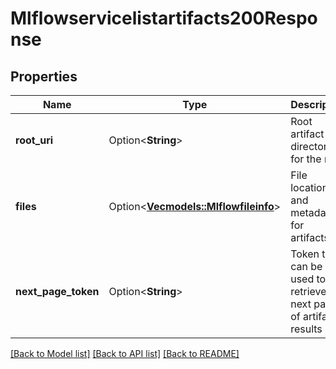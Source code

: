 # Mlflowservicelistartifacts200Response

## Properties

Name | Type | Description | Notes
------------ | ------------- | ------------- | -------------
**root_uri** | Option<**String**> | Root artifact directory for the run. | [optional]
**files** | Option<[**Vec<models::Mlflowfileinfo>**](mlflowfileinfo.md)> | File location and metadata for artifacts. | [optional]
**next_page_token** | Option<**String**> | Token that can be used to retrieve the next page of artifact results | [optional]

[[Back to Model list]](../README.md#documentation-for-models) [[Back to API list]](../README.md#documentation-for-api-endpoints) [[Back to README]](../README.md)


